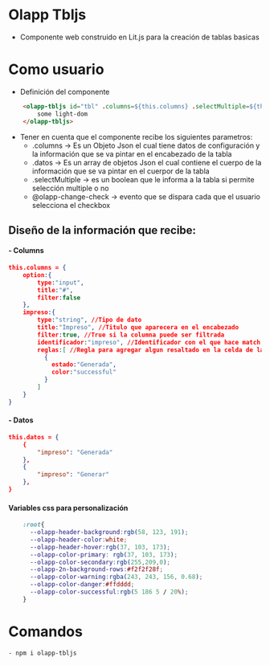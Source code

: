 
# Olapp Tbljs

- Componente web construido en Lit.js para la creación de tablas basicas

# Como usuario

- Definición del componente
```html
    <olapp-tbljs id="tbl" .columns=${this.columns} .selectMultiple=${this.canMultipleCheck} .datos=${this.datos} @olapp-change-check=${this._checkear}>
        some light-dom
    </olapp-tbljs>
```

- Tener en cuenta que el componente recibe los siguientes parametros:
    - .columns -> Es un Objeto Json el cual tiene datos de configuración y la información que se va pintar en el encabezado de la tabla
    - .datos -> Es un array de objetos Json el cual contiene el cuerpo de la información que se va pintar en el cuerpor de la tabla
    - .selectMultiple -> es un boolean que le informa a la tabla si permite selección multiple o no
    - @olapp-change-check -> evento que se dispara cada que el usuario selecciona el checkbox

## Diseño de la información que recibe: 

#### -  Columns
```json
this.columns = {
    option:{
        type:"input",
        title:"#",
        filter:false
    },
    impreso:{
        type:"string", //Tipo de dato
        title:"Impreso", //Titulo que aparecera en el encabezado
        filter:true, //True si la columna puede ser filtrada
        identificador:"impreso", //Identificador con el que hace match con la numbre de la columna o key de los datos
        reglas:[ //Regla para agregar algun resaltado en la celda de la data
          {
            estado:"Generada",
            color:"successful"
          }
        ]
    }
}

```

#### -  Datos
```json
this.datos = {
    {
        "impreso": "Generada"
    },
    {
        "impreso": "Generar"
    },
}

```

#### Variables css para personalización

```css
    :root{
      --olapp-header-background:rgb(58, 123, 191);
      --olapp-header-color:white;
      --olapp-header-hover:rgb(37, 103, 173);
      --olapp-color-primary: rgb(37, 103, 173);
      --olapp-color-secondary:rgb(255,209,0);
      --olapp-2n-background-rows:#f2f2f28f;
      --olapp-color-warning:rgba(243, 243, 156, 0.68);
      --olapp-color-danger:#ffdddd;
      --olapp-color-successful:rgb(5 186 5 / 20%);
    }
```

# Comandos
    - npm i olapp-tbljs